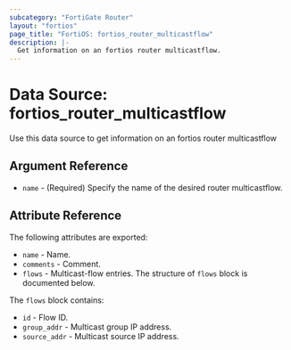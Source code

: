 ```yaml
---
subcategory: "FortiGate Router"
layout: "fortios"
page_title: "FortiOS: fortios_router_multicastflow"
description: |-
  Get information on an fortios router multicastflow.
---
```


# Data Source: fortios_router_multicastflow
Use this data source to get information on an fortios router multicastflow

## Argument Reference

* `name` - (Required) Specify the name of the desired router multicastflow.

## Attribute Reference

The following attributes are exported:

* `name` - Name.
* `comments` - Comment.
* `flows` - Multicast-flow entries. The structure of `flows` block is documented below.

The `flows` block contains:

* `id` - Flow ID.
* `group_addr` - Multicast group IP address.
* `source_addr` - Multicast source IP address.

